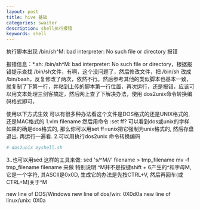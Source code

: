 ```yaml
---
layout: post
title: hive 基础
categories: swaiter
description: shell执行报错
keywords: shell
---
```


执行脚本出现 /bin/sh^M: bad interpreter: No such file or directory 报错

报错信息：*.sh: /bin/sh^M: bad interpreter: No such file or directory，根据报错提示查找 /bin/sh文件，有啊，这个没问题了，然后修改文件，把 /bin/sh 改成 /bin/bash，反复修改了两次，依然不行。然后参考其他的类似脚本也基本一致，就复制了下第一行，并粘到上传的脚本第一行位置，再次运行，还是报错，应该可以用文本处理三剑客搞定，然后网上查了下解决办法，使用 dos2unix命令转换编码格式即可，


使用以下方式生效
可以有很多种办法看这个文件是DOS格式的还是UNIX格式的, 还是MAC格式的
1.vim filename
然后用命令 :set ff? 
可以看到dos或unix的字样. 如果的确是dos格式的, 那么你可以用set ff=unix把它强制为unix格式的, 然后存盘退出. 再运行一遍看.
2.可以用执行dos2unix 命令转换编码 

```bash
# dos2unix myshell.sh
```

3..也可以用sed 这样的工具来做: sed 's/^M//' filename > tmp_filename mv -f tmp_filename filename 来做 特别说明:^M并不是按键shift + 6产生的^和字母M, 它是一个字符, 其ASCII是0x0D, 生成它的办法是先按CTRL+V, 然后再回车(或CTRL+M)关于^M

new line of DOS/Windows
new line of dos/win: 0X0d0a new line of linux/unix: 0X0a
